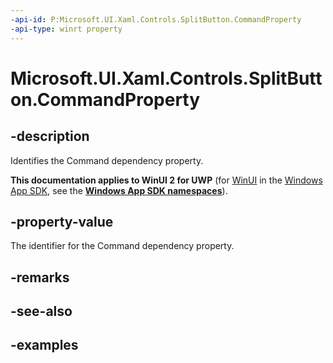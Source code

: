 ```yaml
---
-api-id: P:Microsoft.UI.Xaml.Controls.SplitButton.CommandProperty
-api-type: winrt property
---
```

<!-- Property syntax.
public DependencyProperty CommandProperty { get; }
-->

# Microsoft.UI.Xaml.Controls.SplitButton.CommandProperty


## -description

Identifies the Command dependency property.


**This documentation applies to WinUI 2 for UWP** (for [WinUI](/windows/apps/winui/winui3/) in the [Windows App SDK](/windows/apps/windows-app-sdk/), see the **[Windows App SDK namespaces](/windows/windows-app-sdk/api/winrt/)**).

## -property-value

The identifier for the Command dependency property.


## -remarks


## -see-also


## -examples


